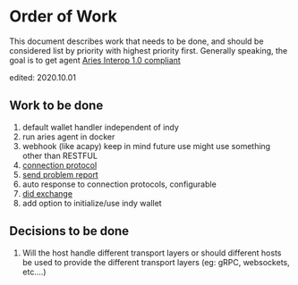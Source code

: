 # Order of Work

This document describes work that needs to be done, and should be considered list by priority with highest priority first.
Generally speaking, the goal is to get agent [Aries Interop 1.0 compliant](https://github.com/hyperledger/aries-rfcs/blob/master/concepts/0302-aries-interop-profile/README.md#aries-interop-profile-version-10)

edited: 2020.10.01

## Work to be done
1. default wallet handler independent of indy
2. run aries agent in docker
3. webhook (like acapy) keep in mind future use might use something other than RESTFUL
4. [connection protocol](https://github.com/hyperledger/aries-rfcs/tree/master/features/0160-connection-protocol)
5. [send problem report](https://github.com/hyperledger/aries-rfcs/tree/master/features/0035-report-problem)
6. auto response to connection protocols, configurable
7. [did exchange](https://github.com/hyperledger/aries-rfcs/tree/master/features/0023-did-exchange)   
8. add option to initialize/use indy wallet

## Decisions to be done
1. Will the host handle different transport layers or should different hosts be used to provide
the different transport layers (eg: gRPC, websockets, etc....)
